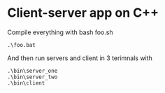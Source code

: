 # Client-server app on C++
Compile everything with bash foo.sh
```
.\foo.bat
```
And then run servers and client in 3 terimnals with
```
.\bin\server_one
.\bin\server_two
.\bin\client
```
